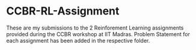 # CCBR-RL-Assignment

These are my submissions to the 2 Reinforement Learning assignments provided during the CCBR workshop at IIT Madras.
Problem Statement for each assignment has been added in the respective folder.

